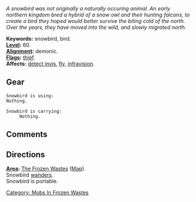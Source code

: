 *A snowbird was not originally a naturally occuring animal. An early
northern kingdom bred a hybrid of a snow owl and their hunting falcons,
to create a bird they hoped would better survive the biting cold of the
north. Over the years, they have moved into the wild, and slowly
migrated north.*

**Keywords:** snowbird, bird.  
**[Level](Level.md "wikilink"):** 60.  
**[Alignment](Alignment.md "wikilink"):** demonic.  
**[Flags](:Category:_Mob_Types.md "wikilink"):**
[thief](Thieving_Mobs.md "wikilink").  
**Affects:** [detect invis](Detect_Invis.md "wikilink"),
[fly](Fly.md "wikilink"), [infravision](Infravision.md "wikilink").  

## Gear

`Snowbird is using:`  
`Nothing.`

`Snowbird is carrying:`  
`     Nothing.`

## Comments

## Directions

**[Area](:Category:_Areas.md "wikilink"):** [The Frozen
Wastes](:Category:_Frozen_Wastes.md "wikilink")
([Map](Frozen_Wastes_Map.md "wikilink")).  
Snowbird [wanders](Wandering_Mobs.md "wikilink").  
Snowbird is portable.  

[Category: Mobs In Frozen
Wastes](Category:_Mobs_In_Frozen_Wastes "wikilink")
